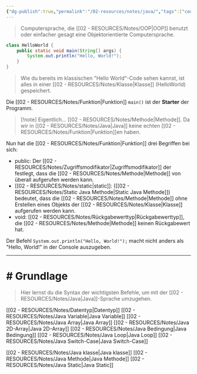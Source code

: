 ```yaml
---
{"dg-publish":true,"permalink":"/02-resources/notes/java/","tags":["code/java"],"updated":"2024-10-22T09:50:57.344+02:00"}
---
```


> Computersprache, die [[02 - RESOURCES/Notes/OOP\|OOP]] benutzt oder einfacher gesagt eine Objektorientierte Computersprache.

```java
class HelloWorld {
    public static void main(String[] args) {
        System.out.println("Hello, World!"); 
    }
}
```

>Wie du bereits im klassischen "Hello World"-Code sehen kannst, ist alles in einer [[02 - RESOURCES/Notes/Klasse\|Klasse]] (HelloWorld) gespeichert.

Die [[02 - RESOURCES/Notes/Funktion\|Funktion]] `main()` ist der **Starter** der Programm.
>[!note] Eigentlich... [[02 - RESOURCES/Notes/Methode\|Methode]]. Da wir in [[02 - RESOURCES/Notes/Java\|Java]] keine  echten [[02 - RESOURCES/Notes/Funktion\|Funktion]]en haben.

Nun hat die [[02 - RESOURCES/Notes/Funktion\|Funktion]] drei Begriffen bei sich:
- public: Der [[02 - RESOURCES/Notes/Zugriffsmodifikator\|Zugriffsmodifikator]] der festlegt, dass die [[02 - RESOURCES/Notes/Methode\|Methode]] von überall aufgerufen werden kann.
- [[02 - RESOURCES/Notes/static\|static]]: ([[02 - RESOURCES/Notes/Static Java Methode\|Static Java Methode]]) bedeutet, dass die [[02 - RESOURCES/Notes/Methode\|Methode]] ohne Erstellen eines Objekts der [[02 - RESOURCES/Notes/Klasse\|Klasse]] aufgerufen werden kann.
- void: [[02 - RESOURCES/Notes/Rückgabewerttyp\|Rückgabewerttyp]], die [[02 - RESOURCES/Notes/Methode\|Methode]] keinen Rückgabewert hat.

Der Befehl `System.out.println("Hello, World!");` macht nicht anders als "Hello, World!" in der Console auszugeben.

___
# # Grundlage
> Hier lernst du die Syntax der wichtigsten Befehle, um mit der [[02 - RESOURCES/Notes/Java\|Java]]-Sprache umzugehen.

[[02 - RESOURCES/Notes/Datentyp\|Datentyp]]
[[02 - RESOURCES/Notes/Java Variable\|Java Variable]]
[[02 - RESOURCES/Notes/Java Array\|Java Array]]
[[02 - RESOURCES/Notes/Java 2D-Array\|Java 2D-Array]]
[[02 - RESOURCES/Notes/Java Bedingung\|Java Bedingung]]
[[02 - RESOURCES/Notes/Java Loop\|Java Loop]]
[[02 - RESOURCES/Notes/Java Switch-Case\|Java Switch-Case]]

[[02 - RESOURCES/Notes/Java klasse\|Java klasse]]
[[02 - RESOURCES/Notes/Java Methode\|Java Methode]]
[[02 - RESOURCES/Notes/Java Static\|Java Static]]